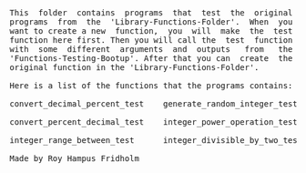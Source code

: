 
<pre>
This  folder  contains  programs  that  test  the  original
programs  from  the  'Library-Functions-Folder'.  When  you
want to create a new  function,  you  will  make  the  test
function here first. Then you will call the  test  function
with  some  different  arguments  and  outputs   from   the
'Functions-Testing-Bootup'. After that you can  create  the
original function in the 'Library-Functions-Folder'.

Here is a list of the functions that the programs contains:

convert_decimal_percent_test    generate_random_integer_test

convert_percent_decimal_test    integer_power_operation_test

integer_range_between_test      integer_divisible_by_two_test

Made by Roy Hampus Fridholm
</pre>
